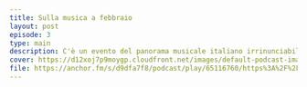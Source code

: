 ```yaml
---
title: Sulla musica a febbraio
layout: post
episode: 3
type: main
description: C'è un evento del panorama musicale italiano irrinunciabile, perciò anche noi diciamo la nostra anche su Sanremo.
cover: https://d12xoj7p9moygp.cloudfront.net/images/default-podcast-image.png
file: https://anchor.fm/s/d9dfa7f8/podcast/play/65116760/https%3A%2F%2Fd3ctxlq1ktw2nl.cloudfront.net%2Fstaging%2F2023-1-16%2Fc55c4609-8a21-1852-b794-2138b3cd004a.mp3
---
```

